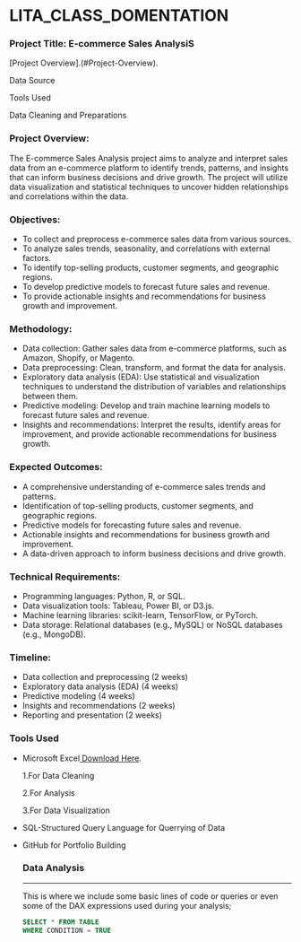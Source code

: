  # LITA_CLASS_DOMENTATION

 ### Project Title: E-commerce Sales AnalysiS
 
 [Project Overview].(#Project-Overview).
 
 Data Source
 
 Tools Used
 
 Data Cleaning and Preparations
 
### Project Overview:
The E-commerce Sales Analysis project aims to analyze and interpret sales data from an e-commerce platform to identify trends, patterns, and insights that can inform business decisions and drive growth. The project will utilize data visualization and statistical techniques to uncover hidden relationships and correlations within the data.

### Objectives:

* To collect and preprocess e-commerce sales data from various sources.
* To analyze sales trends, seasonality, and correlations with external factors.
* To identify top-selling products, customer segments, and geographic regions.
* To develop predictive models to forecast future sales and revenue.
* To provide actionable insights and recommendations for business growth and improvement.

### Methodology:

* Data collection: Gather sales data from e-commerce platforms, such as Amazon, Shopify, or Magento.
* Data preprocessing: Clean, transform, and format the data for analysis.
* Exploratory data analysis (EDA): Use statistical and visualization techniques to understand the distribution of variables and relationships between them.
* Predictive modeling: Develop and train machine learning models to forecast future sales and revenue.
* Insights and recommendations: Interpret the results, identify areas for improvement, and provide actionable recommendations for business growth.

### Expected Outcomes:

* A comprehensive understanding of e-commerce sales trends and patterns.
* Identification of top-selling products, customer segments, and geographic regions.
* Predictive models for forecasting future sales and revenue.
* Actionable insights and recommendations for business growth and improvement.
* A data-driven approach to inform business decisions and drive growth.

### Technical Requirements:

* Programming languages: Python, R, or SQL.
* Data visualization tools: Tableau, Power BI, or D3.js.
* Machine learning libraries: scikit-learn, TensorFlow, or PyTorch.
* Data storage: Relational databases (e.g., MySQL) or NoSQL databases (e.g., MongoDB).

### Timeline:

* Data collection and preprocessing (2 weeks)
* Exploratory data analysis (EDA) (4 weeks)
* Predictive modeling (4 weeks)
* Insights and recommendations (2 weeks)
* Reporting and presentation (2 weeks)

### Tools Used

* Microsoft Excel[ Download Here](https://www.microsoft.com).
  
   1.For Data Cleaning
  
   2.For Analysis
  
   3.For Data Visualization

* SQL-Structured Query Language for Querrying of Data

* GitHub for Portfolio Building

    ### Data Analysis
  ----
  This is where we include some basic lines of code or queries or even some of the DAX expressions used during your analysis;

  ```SQL
  SELECT * FROM TABLE
  WHERE CONDITION = TRUE
  ```
